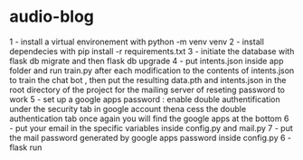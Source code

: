 # audio-blog

 1 - install a virtual environement with python -m venv venv 
 2 - install dependecies with pip install -r requirements.txt 
 3 - initiate the database with flask db migrate and then flask db upgrade 
 4 - put intents.json inside app folder and run train.py after each modification to the contents of intents.json to train the chat bot , then put the resulting data.pth and intents.json in the root directory of the project 
 for the mailing server of reseting password to work 
 5 - set up a google apps password : enable double authentification under the security tab in google account thena cess the double authentication tab once again you will find the google apps at the bottom
 6 - put your email in the specific variables inside config.py and mail.py 
 7 - put the mail password generated by google apps password inside config.py
 6 - flask run 
 